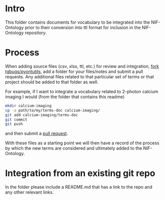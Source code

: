 # Intro
This folder contains documents for vocabulary to be integrated into the NIF-Ontology
prior to their conversion into ttl format for inclusion in the NIF-Ontology repository.

# Process
When adding source files (csv, xlsx, ttl, etc.) for review and integration,
[fork tgbugs/pyontutils](https://github.com/tgbugs/pyontutils/fork),
add a folder for your files/notes and submit a pull requests.
Any additional files related to that particular set of terms or that project
should be added to that folder as well.

For example, if I want to integrate a vocabulary related to 2-photon calcium
imaging I would (from the folder that contains this readme)
```bash
mkdir calcium-imaging
cp -a path/to/my/terms-doc calcium-imaging/
git add calcium-imaging/terms-doc
git commit
git push
```
and then submit a [pull request](https://github.com/tgbugs/pyontutils/compare?expand=1).

With these files as a starting point we will then have a record of the process by which
the new terms are considered and ultimately added to the NIF-Ontology.

# Integration from an existing git repo
In the folder please include a README.md that has a link to the repo and
any other relevant links.
